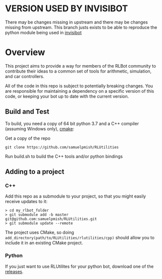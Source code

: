 # VERSION USED BY INVISIBOT

There may be changes missing in upstream and there 
may be changes missing from upstream. This branch
justs exists to be able to reproduce the python
module being used in [invisibot](https://github.com/azeemba/invisibot)

# Overview

This project aims to provide a way for members of the RLBot community to contribute
their ideas to a common set of tools for arithmetic, simulation, and car controllers.

All of the code in this repo is subject to potentially breaking changes. You are responsible for maintaining a dependency
on a specific version of this code, or keeping your bot up to date with the current version.


## Build and Test

To build, you need a copy of 64 bit python 3.7 and a C++ compiler (assuming Windows only), [cmake](https://cmake.org/download/):

Get a copy of the repo

```
git clone https://github.com/samuelpmish/RLUtilities
```

Run build.sh to build the C++ tools and/or python bindings

## Adding to a project

### C++

Add this repo as a submodule to your project, so that you might easily receive updates to it:

```
> cd my_rlbot_folder
> git submodule add -b master git@github.com:samuelpmish/RLUtilities.git
> git submodule update --remote
```

The project uses CMake, so doing ```add_directory(path/to/RLUtilities/rlutilities/cpp)``` should allow you to
include it in an existing CMake project.

### Python

If you just want to use RLUtilites for your python bot, download one of the [releases](https://github.com/samuelpmish/RLUtilities/releases/latest).

